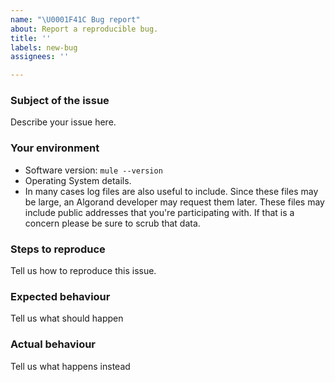 ```yaml
---
name: "\U0001F41C Bug report"
about: Report a reproducible bug.
title: ''
labels: new-bug
assignees: ''

---
```


<!--
NOTE: If this issue relates to security, please use the vulnerability disclosure form here:
https://www.algorand.com/resources/blog/security

General, developer or support questions concerning Algorand should be directed to the Algorand Forums https://forum.algorand.org/.
-->

### Subject of the issue
Describe your issue here.

### Your environment
* Software version: `mule --version`
* Operating System details.
* In many cases log files are also useful to include. Since these files may be large, an Algorand developer may request them later. These files may include public addresses that you're participating with. If that is a concern please be sure to scrub that data.

### Steps to reproduce
Tell us how to reproduce this issue.

### Expected behaviour
Tell us what should happen

### Actual behaviour
Tell us what happens instead
